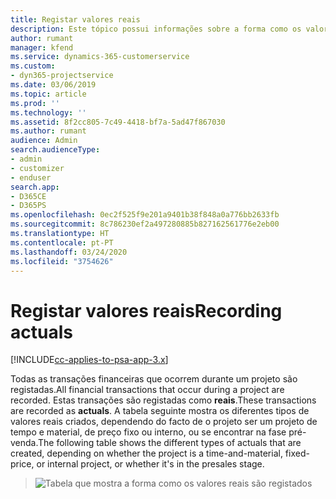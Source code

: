 ```yaml
---
title: Registar valores reais
description: Este tópico possui informações sobre a forma como os valores reais são registados.
author: rumant
manager: kfend
ms.service: dynamics-365-customerservice
ms.custom:
- dyn365-projectservice
ms.date: 03/06/2019
ms.topic: article
ms.prod: ''
ms.technology: ''
ms.assetid: 8f2cc805-7c49-4418-bf7a-5ad47f867030
ms.author: rumant
audience: Admin
search.audienceType:
- admin
- customizer
- enduser
search.app:
- D365CE
- D365PS
ms.openlocfilehash: 0ec2f525f9e201a9401b38f848a0a776bb2633fb
ms.sourcegitcommit: 8c786230ef2a497280885b827162561776e2eb00
ms.translationtype: HT
ms.contentlocale: pt-PT
ms.lasthandoff: 03/24/2020
ms.locfileid: "3754626"
---
```

# <a name="recording-actuals"></a><span data-ttu-id="84b5a-103">Registar valores reais</span><span class="sxs-lookup"><span data-stu-id="84b5a-103">Recording actuals</span></span> 

[!INCLUDE[cc-applies-to-psa-app-3.x](../includes/cc-applies-to-psa-app-3x.md)]

<span data-ttu-id="84b5a-104">Todas as transações financeiras que ocorrem durante um projeto são registadas.</span><span class="sxs-lookup"><span data-stu-id="84b5a-104">All financial transactions that occur during a project are recorded.</span></span> <span data-ttu-id="84b5a-105">Estas transações são registadas como **reais**.</span><span class="sxs-lookup"><span data-stu-id="84b5a-105">These transactions are recorded as **actuals**.</span></span> <span data-ttu-id="84b5a-106">A tabela seguinte mostra os diferentes tipos de valores reais criados, dependendo do facto de o projeto ser um projeto de tempo e material, de preço fixo ou interno, ou se encontrar na fase pré-venda.</span><span class="sxs-lookup"><span data-stu-id="84b5a-106">The following table shows the different types of actuals that are created, depending on whether the project is a time-and-material, fixed-price, or internal project, or whether it's in the presales stage.</span></span>

> ![Tabela que mostra a forma como os valores reais são registados](media/advanced-table2.png)
